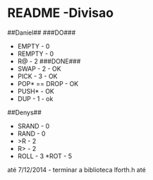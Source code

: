 # README -Divisao #

##Daniel##
###DO###
* EMPTY - 0
* REMPTY - 0
* R@ - 2
###DONE###
* SWAP - 2 - OK
* PICK - 3 - OK
* POP* == DROP - OK
* PUSH* - OK 
* DUP - 1 - ok

##Denys##
* SRAND - 0
* RAND - 0
* \>R - 2
* R> - 2
* ROLL - 3
*ROT - 5

até 7/12/2014 - terminar a biblioteca lforth.h
até
